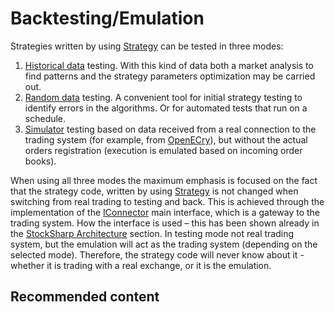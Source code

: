 # Backtesting\/Emulation

Strategies written by using [Strategy](xref:StockSharp.Algo.Strategies.Strategy) can be tested in three modes: 

1. [Historical data](StrategyTestingHistory.md) testing. With this kind of data both a market analysis to find patterns and the strategy parameters optimization may be carried out. 
2. [Random data](StrategyTestingEmulation.md) testing. A convenient tool for initial strategy testing to identify errors in the algorithms. Or for automated tests that run on a schedule. 
3. [Simulator](StrategyTestingRealTime.md) testing based on data received from a real connection to the trading system (for example, from [OpenECry](OEC.md)), but without the actual orders registration (execution is emulated based on incoming order books). 

When using all three modes the maximum emphasis is focused on the fact that the strategy code, written by using [Strategy](xref:StockSharp.Algo.Strategies.Strategy) is not changed when switching from real trading to testing and back. This is achieved through the implementation of the [IConnector](xref:StockSharp.BusinessEntities.IConnector) main interface, which is a gateway to the trading system. How the interface is used – this has been shown already in the [StockSharp Architecture](StockSharpArchitecture.md) section. In testing mode not real trading system, but the emulation will act as the trading system (depending on the selected mode). Therefore, the strategy code will never know about it \- whether it is trading with a real exchange, or it is the emulation. 

## Recommended content
